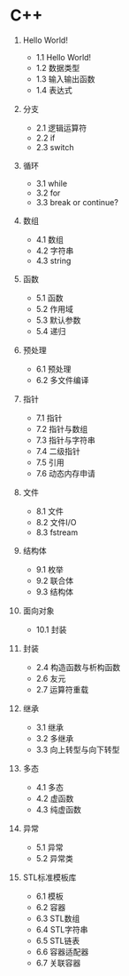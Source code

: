 # C++

1. Hello World!
    - 1.1 Hello World!
    - 1.2 数据类型
    - 1.3 输入输出函数
    - 1.4 表达式
2. 分支
    - 2.1 逻辑运算符
    - 2.2 if
    - 2.3 switch
3. 循环
    - 3.1 while
    - 3.2 for
    - 3.3 break or continue?
4. 数组
    - 4.1 数组
    - 4.2 字符串
    - 4.3 string
5. 函数
    - 5.1 函数
    - 5.2 作用域
    - 5.3 默认参数
    - 5.4 递归
6. 预处理
    - 6.1 预处理
    - 6.2 多文件编译
7. 指针
    - 7.1 指针
    - 7.2 指针与数组
    - 7.3 指针与字符串
    - 7.4 二级指针
    - 7.5 引用
    - 7.6 动态内存申请
8. 文件
    - 8.1 文件
    - 8.2 文件I/O
    - 8.3 fstream
9. 结构体
    - 9.1 枚举
    - 9.2 联合体
    - 9.3 结构体
10. 面向对象
    - 10.1 封装

    

2. 封装
    - 2.4 构造函数与析构函数
    - 2.6 友元
    - 2.7 运算符重载
3. 继承
    - 3.1 继承
    - 3.2 多继承
    - 3.3 向上转型与向下转型
4. 多态
    - 4.1 多态
    - 4.2 虚函数
    - 4.3 纯虚函数
5. 异常
    - 5.1 异常
    - 5.2 异常类
6. STL标准模板库
    - 6.1 模板
    - 6.2 容器
    - 6.3 STL数组
    - 6.4 STL字符串
    - 6.5 STL链表
    - 6.6 容器适配器
    - 6.7 关联容器